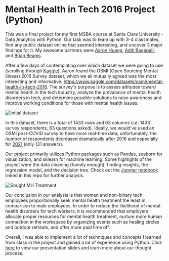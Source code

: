 # Mental Health in Tech 2016 Project (Python)

This was a final project for my first MSBA course at Santa Clara University - Data Analytics with Python. Our task was to team up with 3-4 classmates, find any public dataset online that seemed interesting, and uncover 3 major findings for it. My awesome partners were [Aaron Huang](https://www.linkedin.com/in/aaron-huang-scu/), [Aditi Bagepalli](https://www.linkedin.com/in/aditibagepalli/), and [Brian Beams](https://www.linkedin.com/in/brimism/). 

After a few days of contemplating over which dataset we were going to use (scrolling through [Kaggle](https://www.kaggle.com/)), Aaron found the OSMI (Open Sourcing Mental Illness) 2016 Survey dataset, which we all mutually agreed was the most interesting and informative: https://www.kaggle.com/datasets/osmi/mental-health-in-tech-2016. The survey's purpose is to assess attitudes toward mental health in the tech industry, analyze the prevalance of mental health disorders in tech, and determine possible solutions to raise awareness and improve working conditions for those with mental health issues.

![Initial dataset](https://cdn.discordapp.com/attachments/663146570765566003/1108196651962744913/image.png "Preview of the Dataset")

In this dataset, there is a total of 1433 rows and 63 columns (i.e. 1433 survey respondents, 63 questions asked). 
Ideally, we would've used an OSMI post-COVID survey to have more real-time data; unfortunately, the number of respondents decreased dramatically after 2016 and especially for [2021](https://www.kaggle.com/osmihelp/osmh-2021-mental-health-in-tech-survey-results) (only 131 answers).

Our project primarily utilizes Python packages such as Pandas, seaborn for visualization, and sklearn for machine learning. Some highlights of the project were the data cleaning (funnily enough), finding insights, the regression model, and the decision tree. Check out the [Jupyter notebook](https://github.com/hnlp1997/osmi2016_project/blob/main/osmi_2016_survey.ipynb) linked in this repo for further analysis.

![Sought MH Treatment](https://cdn.discordapp.com/attachments/663146570765566003/1108205072015433898/image.png "Breakdown by Gender")

Our conclusion in our analysis is that women and non-binary tech employees proporitionally seek mental health treatment the least in comparison to male employees. In order to reduce the likelihood of mental health disorders for tech workers, it is recommended that employers allocate proper resources for mental health treatment, nurture more human connection in the workspace by organizing events such as healing circles and outdoor retreats, and offer more paid time off. 

Overall, I was able to implement a lot of techniques and concepts I learned from class in the project and gained a lot of experience using Python. Click [here](https://docs.google.com/presentation/d/1bptm0tnY-efi9nXrIC0u8oaniwjNyZmMG4kg3KxuXWk/edit?usp=sharing) to view our presentation slides and learn more about our thought process.

